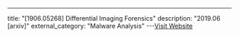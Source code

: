 ---
title: "[1906.05268] Differential Imaging Forensics"
description: "2019.06 [arxiv]"
external_category: "Malware Analysis"
---[Visit Website](https://arxiv.org/abs/1906.05268)

